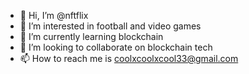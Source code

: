 - 👋 Hi, I’m @nftflix
- 👀 I’m interested in football and video games
- 🌱 I’m currently learning blockchain
- 💞️ I’m looking to collaborate on blockchain tech
- 📫 How to reach me is coolxcoolxcool33@gmail.com

<!---
nftflix/nftflix is a ✨ special ✨ repository because its `README.md` (this file) appears on your GitHub profile.
You can click the Preview link to take a look at your changes.
--->
